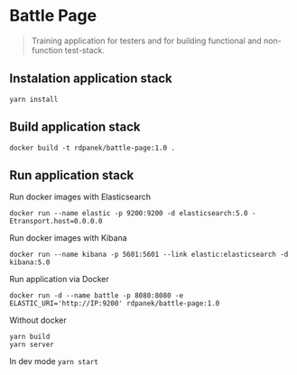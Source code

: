 # Battle Page
> Training application for testers and for building functional and non-function test-stack.

## Instalation application stack
`yarn install`


## Build application stack
```
docker build -t rdpanek/battle-page:1.0 .
```


## Run application stack
Run docker images with Elasticsearch
```
docker run --name elastic -p 9200:9200 -d elasticsearch:5.0 -Etransport.host=0.0.0.0
```
Run docker images with Kibana
```
docker run --name kibana -p 5601:5601 --link elastic:elasticsearch -d kibana:5.0
```
Run application via Docker
```
docker run -d --name battle -p 8080:8080 -e ELASTIC_URI='http://IP:9200' rdpanek/battle-page:1.0
```

Without docker
```
yarn build
yarn server
```

In dev mode `yarn start`
